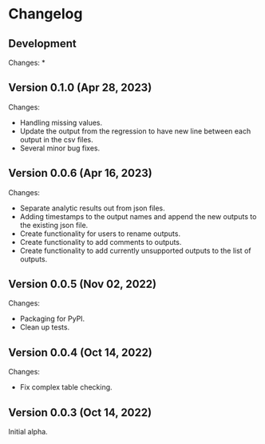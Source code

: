 # Changelog

## Development

Changes:
*

## Version 0.1.0 (Apr 28, 2023)

Changes:
*    Handling missing values.
*    Update the output from the regression to have new line between each output in the csv files.
*    Several minor bug fixes.

## Version 0.0.6 (Apr 16, 2023)

Changes:
*    Separate analytic results out from json files.
*    Adding timestamps to the output names and append the new outputs to the existing json file.
*    Create functionality for users to rename outputs.
*    Create functionality to add comments to outputs.
*    Create functionality to add currently unsupported outputs to the list of outputs.

## Version 0.0.5 (Nov 02, 2022)

Changes:
*    Packaging for PyPI.
*    Clean up tests.

## Version 0.0.4 (Oct 14, 2022)

Changes:
*    Fix complex table checking.

## Version 0.0.3 (Oct 14, 2022)

Initial alpha.
